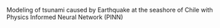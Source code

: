 Modeling of tsunami caused by Earthquake at the seashore of Chile with Physics Informed Neural Network (PINN) 
